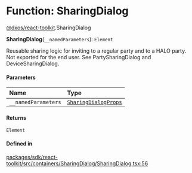 # Function: SharingDialog

[@dxos/react-toolkit](../modules/dxos_react_toolkit.md).SharingDialog

**SharingDialog**(`__namedParameters`): `Element`

Reusable sharing logic for inviting to a regular party and to a HALO party.
Not exported for the end user.
See PartySharingDialog and DeviceSharingDialog.

#### Parameters

| Name | Type |
| :------ | :------ |
| `__namedParameters` | [`SharingDialogProps`](../interfaces/dxos_react_toolkit.SharingDialogProps.md) |

#### Returns

`Element`

#### Defined in

[packages/sdk/react-toolkit/src/containers/SharingDialog/SharingDialog.tsx:56](https://github.com/dxos/dxos/blob/db8188dae/packages/sdk/react-toolkit/src/containers/SharingDialog/SharingDialog.tsx#L56)
